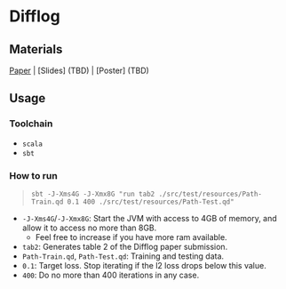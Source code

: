 # Difflog #

## Materials

[Paper](https://www.cis.upenn.edu/~rmukund/pdf/2019-IJCAI.pdf) | 
[Slides] (TBD) |
[Poster] (TBD)

## Usage
### Toolchain 
- `scala`
- `sbt` 

### How to run
> `sbt -J-Xms4G -J-Xmx8G "run tab2 ./src/test/resources/Path-Train.qd 0.1 400 ./src/test/resources/Path-Test.qd"`

- `-J-Xms4G`/`-J-Xmx8G`: Start the JVM with access to 4GB of memory, and allow it to access no more than 8GB. 
    - Feel free to increase if you have more ram available.
- `tab2`: Generates table 2 of the Difflog paper submission.
- `Path-Train.qd`, `Path-Test.qd`: Training and testing data. 
- `0.1`: Target loss. Stop iterating if the l2 loss drops below this value.
- `400`: Do no more than 400 iterations in any case.
